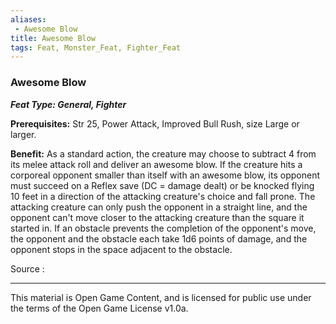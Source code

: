 ```yaml
---
aliases:
 - Awesome Blow
title: Awesome Blow
tags: Feat, Monster_Feat, Fighter_Feat
---
```

### Awesome Blow 
***Feat Type: General, Fighter***

**Prerequisites:** Str 25, Power Attack, Improved Bull Rush, size Large
or larger.

**Benefit:** As a standard action, the creature may choose to subtract 4
from its melee attack roll and deliver an awesome blow. If the creature
hits a corporeal opponent smaller than itself with an awesome blow, its
opponent must succeed on a Reflex save (DC = damage dealt) or be knocked
flying 10 feet in a direction of the attacking creature's choice and
fall prone. The attacking creature can only push the opponent in a
straight line, and the opponent can't move closer to the attacking
creature than the square it started in. If an obstacle prevents the
completion of the opponent's move, the opponent and the obstacle each
take 1d6 points of damage, and the opponent stops in the space adjacent
to the obstacle.


Source :

---

This material is Open Game Content, and is licensed for public use under the terms of the Open Game License v1.0a.
